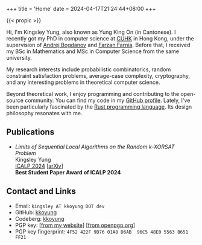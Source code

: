 +++
title = 'Home'
date = 2024-04-17T21:24:44+08:00
+++

{{< propic >}}

Hi, I'm Kingsley Yung, also known as Yung King On (in Cantonese). I recently got my PhD in computer science at [CUHK](https://www.cuhk.edu.hk) in Hong Kong, under the supervision of [Andrej Bogdanov](https://andrejb.net/) and [Farzan Farnia](https://www.cse.cuhk.edu.hk/~farnia/).
Before that, I received my BSc in Mathematics and MSc in Computer Science from the same university.

My research interests include probabilistic combinatorics, random constraint satisfaction problems, average-case complexity, cryptography, and any interesting problems in theoretical computer science.

Beyond theoretical work, I enjoy programming and contributing to the open-source community. You can find my code in my [GitHub profile](https://github.com/kkoyung). Lately, I've been particularly fascinated by the [Rust programming language](https://www.rust-lang.org/). Its design philosophy resonates with me.

## Publications

* *Limits of Sequential Local Algorithms on the Random k-XORSAT Problem*\
Kingsley Yung\
[ICALP 2024](https://doi.org/10.4230/LIPIcs.ICALP.2024.123) [[arXiv](https://arxiv.org/abs/2404.17775)]\
**Best Student Paper Award of ICALP 2024**

## Contact and Links

- Email: `kingsley AT kkoyung DOT dev`
- GitHub: [kkoyung](https://github.com/kkoyung)
- Codeberg: [kkoyung](https://codeberg.org/kkoyung)
- PGP key: [[from my website](/pubkey.asc)] [[from openpgp.org](https://keys.openpgp.org/search?q=kingsley%40kkoyung.dev)]
- PGP key fingerprint: `4F52 422F 9D76 01A8 D6AB  96C5 48E0 5563 B651 FF21`
